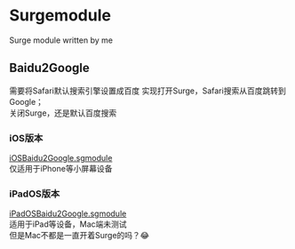 # Surgemodule
Surge module written by me
## Baidu2Google
需要将Safari默认搜索引擎设置成百度
实现打开Surge，Safari搜索从百度跳转到Google；  
关闭Surge，还是默认百度搜索  
### iOS版本
[iOSBaidu2Google.sgmodule](./baidu2google/iOSBaidu2Google.sgmodule?raw=true)  
仅适用于iPhone等小屏幕设备

### iPadOS版本
[iPadOSBaidu2Google.sgmodule](./baidu2google/iPadOSBaidu2Google.sgmodule?raw=true)  
适用于iPad等设备，Mac端未测试  
但是Mac不都是一直开着Surge的吗？😂  

